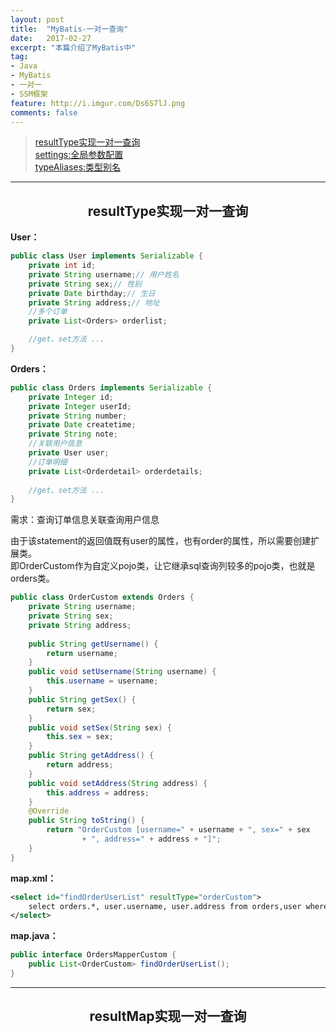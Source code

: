 ```yaml
---
layout: post
title:  "MyBatis-一对一查询"
date:   2017-02-27
excerpt: "本篇介绍了MyBatis中"
tag:
- Java 
- MyBatis
- 一对一
- SSM框架
feature: http://i.imgur.com/Ds6S7lJ.png
comments: false
---  
```


><a href="#1">resultType实现一对一查询</a>  
><a href="#2">settings:全局参数配置</a>   
><a href="#3">typeAliases:类型别名</a>    

***

<a name="1"></a>
## <center>resultType实现一对一查询</center>  


**User：**

```java
public class User implements Serializable {
	private int id;
	private String username;// 用户姓名
	private String sex;// 性别
	private Date birthday;// 生日
	private String address;// 地址
	//多个订单
	private List<Orders> orderlist;

	//get、set方法 ...
}
```


**Orders：**

```java
public class Orders implements Serializable {
    private Integer id;
    private Integer userId;
    private String number;
    private Date createtime;
    private String note;  
    //关联用户信息
    private User user;  
    //订单明细
    private List<Orderdetail> orderdetails;
   
    //get、set方法 ...
}
```

需求：查询订单信息关联查询用户信息

由于该statement的返回值既有user的属性，也有order的属性，所以需要创建扩展类。  
即OrderCustom作为自定义pojo类，让它继承sql查询列较多的pojo类，也就是orders类。

```java
public class OrderCustom extends Orders {
	private String username;
	private String sex;
	private String address;
	
	public String getUsername() {
		return username;
	}
	public void setUsername(String username) {
		this.username = username;
	}
	public String getSex() {
		return sex;
	}
	public void setSex(String sex) {
		this.sex = sex;
	}
	public String getAddress() {
		return address;
	}
	public void setAddress(String address) {
		this.address = address;
	}
	@Override
	public String toString() {
		return "OrderCustom [username=" + username + ", sex=" + sex
				+ ", address=" + address + "]";
	}
}
```


**map.xml：**

```xml
<select id="findOrderUserList" resultType="orderCustom">
	select orders.*, user.username, user.address from orders,user where orders.user_id = user_id
</select>
```


**map.java：**

```java
public interface OrdersMapperCustom {
	public List<OrderCustom> findOrderUserList();
}
```


***

<a name="2"></a>
## <center>resultMap实现一对一查询</center>  



